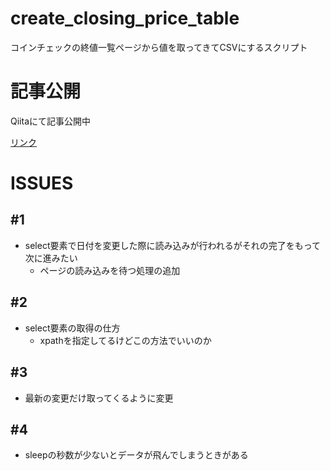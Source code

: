# create_closing_price_table

コインチェックの終値一覧ページから値を取ってきてCSVにするスクリプト

# 記事公開

Qiitaにて記事公開中

[リンク](https://qiita.com/2019Shun/items/5cf41b262465b66bb5f1)

# ISSUES

## \#1

- select要素で日付を変更した際に読み込みが行われるがそれの完了をもって次に進みたい
  - ページの読み込みを待つ処理の追加

## \#2

- select要素の取得の仕方
  - xpathを指定してるけどこの方法でいいのか

## \#3

- 最新の変更だけ取ってくるように変更

## \#4

- sleepの秒数が少ないとデータが飛んでしまうときがある
